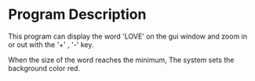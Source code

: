 Program Description
=====
This program can display the word 'LOVE' on the gui window and zoom in or out with the '+' , '-' key.

When the size of the word reaches the minimum, The system sets the background color red.
